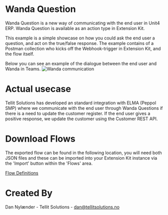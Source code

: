 # Wanda Question

Wanda Question is a new way of communicating with the end user in Unit4 ERP.
Wanda Question is available as an action type in Extension Kit.

This example is a simple showcase on how you could ask the end user a question, and act on the true/false response.
The example contains of a Postman collection who kicks off the Webhook-trigger in Extension Kit, and the flow itself.

Below you can see an example of the dialogue between the end user and Wanda in Teams.
![Wanda communication](https://user-images.githubusercontent.com/98328584/150991795-9a4d406a-7f14-4143-bd98-4dbda34621f1.PNG)



# Actual usecase 

Tellit Solutions has developed an standard integration with ELMA (Peppol SMP) where we communicate with the end user through Wanda Questions if there is a need to update the customer register.
If the end user gives a positive response, we update the customer using the Customer REST API.


# Download Flows
The exported flow can be found in the following location, you will need both JSON files and these can be imported into your Extension Kit instance via the 'Import' button within the 'Flows' area.

[Flow Definitions](https://github.com/TellitSolutions/Tellit-Toolkit/tree/main/Extension%20Kit/Wanda%20Question/FlowDefinition)


# Created By
Dan Nylænder - Tellit Solutions - dan@tellitsolutions.no

